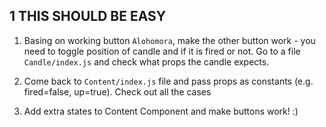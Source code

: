 ## 1 THIS SHOULD BE EASY

1. Basing on working button `Alohomora`, make the other button work - you need to toggle position of candle and if it is fired or not. Go to a file `Candle/index.js` and check what props the candle expects. 

2. Come back to `Content/index.js` file and pass props as constants (e.g. fired=false, up=true). Check out all the cases

3. Add extra states to Content Component and make buttons work! :)